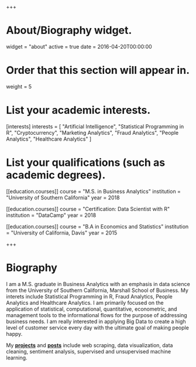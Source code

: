+++
# About/Biography widget.
widget = "about"
active = true
date = 2016-04-20T00:00:00

# Order that this section will appear in.
weight = 5

# List your academic interests.
[interests]
  interests = [
    "Artificial Intelligence",
    "Statistical Programming in R",
    "Cryptocurrency",
    "Marketing Analytics",
    "Fraud Analytics",
    "People Analytics",
    "Healthcare Analytics"
  ]

# List your qualifications (such as academic degrees).
[[education.courses]]
  course = "M.S. in Business Analytics"
  institution = "University of Southern California"
  year = 2018

[[education.courses]]
  course = "Certification: Data Scientist with R"
  institution = "DataCamp"
  year = 2018

[[education.courses]]
  course = "B.A in Economics and Statistics"
  institution = "University of California, Davis"
  year = 2015
 
+++

# Biography

I am a M.S. graduate in Business Analytics with an emphasis in data science from the University of Southern California, Marshall School of Business. My interets include Statistical Programming in R, Fraud Analytics, People Analytics and Healthcare Analytics. I am primarily focused on the application of statistical, computational, quantitative, econometric, and management tools to the informational flows for the purpose of addressing business needs. I am really interested in applying Big Data to create a high level of customer service every day with the ultimate goal of making people happy. 

My **<a href="#projects">projects</a>** and **<a href="#posts">posts</a>** include web scraping, data visualization, data cleaning, sentiment analysis, supervised and unsupervised machine learning.
